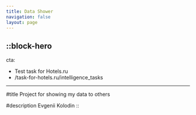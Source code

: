 ```yaml
---
title: Data Shower
navigation: false
layout: page
---
```


::block-hero
---
cta:
  - Test task for Hotels.ru
  - /task-for-hotels.ru/intelligence_tasks
<!-- secondary:
  - Open on GitHub →
  - https://github.com/nuxtlabs/docus -->
<!-- snippet: npm install my-lib -->
---

#title
Project for showing my data to others

#description
Evgenii Kolodin
::
